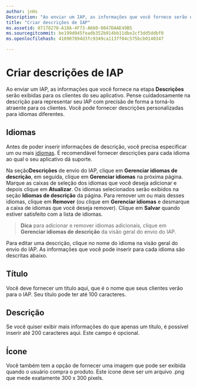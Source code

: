```yaml
---
author: jnHs
Description: "Ao enviar um IAP, as informações que você fornece serão exibidas para os clientes do seu aplicativo."
title: "Criar descrições de IAP"
ms.assetid: 07178278-A18A-4F73-A660-0047DAAE49B5
ms.sourcegitcommit: be199d045feadb352b914bb11dbe2cf3dd5ddbf0
ms.openlocfilehash: 418907894d3fc9349ca113ff04c575bcb0140347

---
```


# Criar descrições de IAP


Ao enviar um IAP, as informações que você fornece na etapa **Descrições** serão exibidas para os clientes do seu aplicativo. Pense cuidadosamente na descrição para representar seu IAP com precisão de forma a torná-lo atraente para os clientes. Você pode fornecer descrições personalizadas para idiomas diferentes.

## Idiomas


Antes de poder inserir informações de descrição, você precisa especificar um ou mais [idiomas](supported-languages.md). É recomendável fornecer descrições para cada idioma ao qual o seu aplicativo dá suporte.

Na seção**Descrições** de envio do IAP, clique em **Gerenciar idiomas de descrição**, em seguida, clique em **Gerenciar idiomas** na próxima página. Marque as caixas de seleção dos idiomas que você deseja adicionar e depois clique em **Atualizar**. Os idiomas selecionados serão exibidos na seção **Idiomas de descrição** da página. Para remover um ou mais desses idiomas, clique em **Remover** (ou clique em **Gerenciar idiomas** e desmarque a caixa de idiomas que você deseja remover). Clique em **Salvar** quando estiver satisfeito com a lista de idiomas.

> **Dica** para adicionar e remover idiomas adicionais, clique em **Gerenciar idiomas de descrição** da visão geral do envio do IAP.

Para editar uma descrição, clique no nome do idioma na visão geral do envio do IAP. As informações que você pode inserir para cada idioma são descritas abaixo.

## Título

Você deve fornecer um título aqui, que é o nome que seus clientes verão para o IAP. Seu título pode ter até 100 caracteres.

## Descrição

Se você quiser exibir mais informações do que apenas um título, é possível inserir até 200 caracteres aqui. Este campo é opcional.

## Ícone

Você também tem a opção de fornecer uma imagem que pode ser exibida quando o usuário compra o produto. Este ícone deve ser um arquivo .png que mede exatamente 300 x 300 pixels.

 

 







<!--HONumber=Jun16_HO5-->


